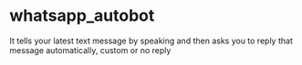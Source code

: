 # whatsapp_autobot
It tells your latest text message by speaking and then asks you to reply that message automatically, custom or no reply 
